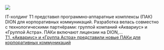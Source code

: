 <!--2025-04-03 11:47:25-->
<div class="yb">
  <div class="rss smaller1 habr"><img src="https://habrastorage.org/getpro/habr/upload_files/e06/e28/186/e06e28186639e593adcccbf2c6f7839c.jpg" /><p>IT‑холдинг Т1&nbsp;представил программно‑аппаратные комплексы (ПАК) DION для&nbsp;корпоративных коммуникаций. Разработка велась совместно с&nbsp;технологическими партнёрами: группой компаний «Аквариус» и «Группой Астра». ПАКи включают&nbsp;лицензии на&nbsp;DION,... <br><a class="light" href="https://habr.com/ru/news/897190/?utm_source=habrahabr&utm_medium=rss&utm_campaign=897190">Т1, «Аквариус» и «Группа Астра» представили новые ПАКи для корпоративных коммуникаций</a></div>
</div>
